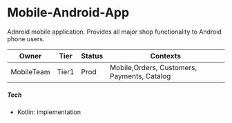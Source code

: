 # Mobile-Android-App

Adnroid mobile application. Provides all major shop functionality to 
Android phone users.

Owner|Tier|Status|Contexts
---|---|---|---
MobileTeam|Tier1|Prod|Mobile,Orders, Customers, Payments, Catalog

##### Tech

- Kotlin: implementation